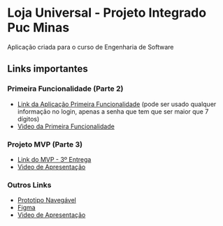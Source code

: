 # Loja Universal - Projeto Integrado Puc Minas

Aplicação criada para o curso de Engenharia de Software



## Links importantes

### Primeira Funcionalidade (Parte 2)

- [Link da Aplicação Primeira Funcionalidade](https://psn-1-lojauniversal.web.app) (pode ser usado qualquer informação no login, apenas a senha que tem que ser maior que 7 dígitos)
- [Video da Primeira Funcionalidade](https://youtu.be/aJDJ5gq7GGM)


### Projeto MVP (Parte 3)

- [Link do MVP - 3º Entrega](https://mvp-lojauniversal.web.app)
- [Video de Apresentação](https://youtu.be/7oozZatP29M)


### Outros Links

- [Prototipo Navegável](https://www.figma.com/proto/K8EpOEUNqti5P8xqMd01E6/PI?node-id=87%3A378&scaling=min-zoom&page-id=87%3A358&starting-point-node-id=87%3A378)
- [Figma](https://www.figma.com/file/K8EpOEUNqti5P8xqMd01E6/PI?node-id=87%3A358)
- [Video de Apresentação](https://youtu.be/9siPVWB4czs)

